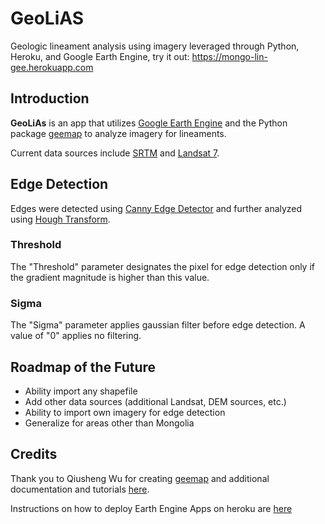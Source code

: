 # GeoLiAS

Geologic lineament analysis using imagery leveraged through Python, Heroku, and Google Earth Engine, try it out: <https://mongo-lin-gee.herokuapp.com>

## Introduction
**GeoLiAs** is an app that utilizes [Google Earth Engine](https://developers.google.com/earth-engine/) and the Python package [geemap](https://github.com/giswqs/geemap) to analyze imagery for lineaments.

Current data sources include [SRTM](https://developers.google.com/earth-engine/datasets/catalog/NASA_NASADEM_HGT_001?hl=en) and [Landsat 7](https://developers.google.com/earth-engine/datasets/catalog/LANDSAT_LE07_C01_T1?hl=en).

## Edge Detection
Edges were detected using [Canny Edge Detector](https://developers.google.com/earth-engine/apidocs/ee-algorithms-cannyedgedetector?hl=en) and further analyzed using [Hough Transform](https://developers.google.com/earth-engine/apidocs/ee-algorithms-houghtransform?hl=en).

### Threshold
The "Threshold" parameter designates the pixel for edge detection only if the gradient magnitude is higher than this value.
### Sigma
The "Sigma" parameter applies gaussian filter before edge detection. A value of "0" applies no filtering.

## Roadmap of the Future
* Ability import any shapefile
* Add other data sources (additional Landsat, DEM sources, etc.)
* Ability to import own imagery for edge detection
* Generalize for areas other than Mongolia

## Credits
Thank you to Qiusheng Wu for creating [geemap](https://github.com/giswqs/geemap) and additional documentation and tutorials [here](https://github.com/giswqs).

Instructions on how to deploy Earth Engine Apps on heroku are [here](https://github.com/giswqs/geemap-heroku)